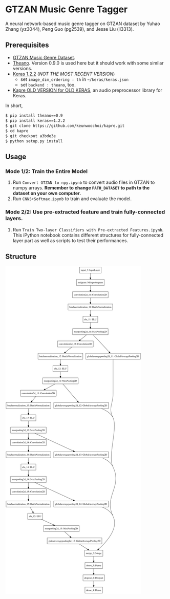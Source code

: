 # GTZAN Music Genre Tagger

A neural network-based music genre tagger on GTZAN dataset by Yuhao Zhang (yz3044), Peng Guo (pg2539), and Jesse Liu (ll3313).

## Prerequisites
  - [GTZAN Music Genre Dataset](http://marsyasweb.appspot.com/download/data_sets/).
  - [Theano](http://deeplearning.net/software/theano/index.html). Version 0.9.0 is used here but it should work with some similar versions.
  - [Keras 1.2.2](https://github.com/fchollet/keras/tree/1.2.2/keras) (*NOT THE MOST RECENT VERSION*)
    - set `image_dim_ordering : th` in `~/keras/keras.json`
    - set `backend : theano`, too.
  - [Kapre OLD VERSION for OLD KERAS](https://github.com/keunwoochoi/kapre/tree/a3bde3e38f62fc5458231198ea2528b752fbb373), an audio preprocessor library for Keras.
  
In short,
  
```
$ pip install theano==0.9
$ pip install keras==1.2.2
$ git clone https://github.com/keunwoochoi/kapre.git
$ cd kapre
$ git checkout a3bde3e
$ python setup.py install
```

## Usage

### Mode 1/2: Train the Entire Model

1. Run `Convert GTZAN to npy.ipynb` to convert audio files in GTZAN to numpy arrays. **Remember to change `PATH_DATASET` to path to the dataset on your own computer.**
2. Run `CNN5+Softmax.ipynb` to train and evaluate the model.


### Mode 2/2: Use pre-extracted feature and train fully-connected layers.

1. Run `Train Two-layer Classifiers with Pre-extracted Features.ipynb`. This iPython notebook contains different structures for fully-connected layer part as well as scripts to test their performances.


## Structure
![diagram](https://github.com/gooliath12/GTZAN_music_genre_tagger/blob/master/model.png "diagram")
